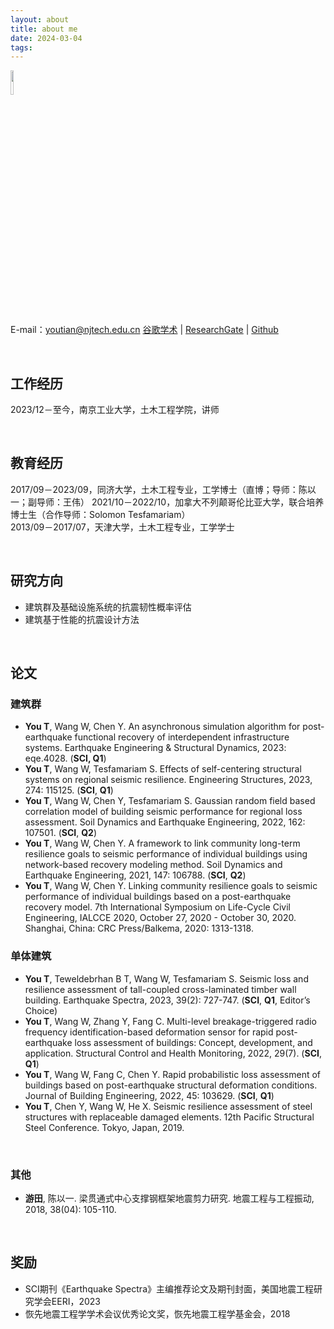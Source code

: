 ```yaml
---
layout: about
title: about me
date: 2024-03-04
tags:
---
```



<img src="/images/head.jpg" width=10%>

E-mail：youtian@njtech.edu.cn
[谷歌学术](https://scholar.google.com/citations?user=iFixYUwAAAAJ&hl=en) | [ResearchGate](https://www.researchgate.net/profile/Tian-You-5) | [Github](https://github.com/youtian95)     

&nbsp; 

## 工作经历 ##
2023/12－至今，南京工业大学，土木工程学院，讲师

&nbsp; 
  
## 教育经历 ##

2017/09－2023/09，同济大学，土木工程专业，工学博士（直博；导师：陈以一；副导师：王伟）
2021/10－2022/10，加拿大不列颠哥伦比亚大学，联合培养博士生（合作导师：Solomon Tesfamariam）  
2013/09－2017/07，天津大学，土木工程专业，工学学士
  
&nbsp; 

## 研究方向 ##

 - 建筑群及基础设施系统的抗震韧性概率评估
 - 建筑基于性能的抗震设计方法

 &nbsp; 

## 论文 ##

### 建筑群

 - **You T**, Wang W, Chen Y. An asynchronous simulation algorithm for post-earthquake functional recovery of interdependent infrastructure systems. Earthquake Engineering & Structural Dynamics, 2023: eqe.4028. (**SCI, Q1**)
 - **You T**, Wang W, Tesfamariam S. Effects of self-centering structural systems on regional seismic resilience. Engineering Structures, 2023, 274: 115125. (**SCI**, **Q1**)
 - **You T**, Wang W, Chen Y, Tesfamariam S. Gaussian random field based correlation model of building seismic performance for regional loss assessment. Soil Dynamics and Earthquake Engineering, 2022, 162: 107501. (**SCI**, **Q2**)
 - **You T**, Wang W, Chen Y. A framework to link community long-term resilience goals to seismic performance of individual buildings using network-based recovery modeling method. Soil Dynamics and Earthquake Engineering, 2021, 147: 106788. (**SCI**, **Q2**)
 - **You T**, Wang W, Chen Y. Linking community resilience goals to seismic performance of individual buildings based on a post-earthquake recovery model. 7th International Symposium on Life-Cycle Civil Engineering, IALCCE 2020, October 27, 2020 - October 30, 2020. Shanghai, China: CRC Press/Balkema, 2020: 1313-1318.

### 单体建筑

 - **You T**, Teweldebrhan B T, Wang W, Tesfamariam S. Seismic loss and resilience assessment of tall-coupled cross-laminated timber wall building. Earthquake Spectra, 2023, 39(2): 727-747. (**SCI**, **Q1**, Editor’s Choice)
 - **You T**, Wang W, Zhang Y, Fang C. Multi-level breakage-triggered radio frequency identification-based deformation sensor for rapid post-earthquake loss assessment of buildings: Concept, development, and application. Structural Control and Health Monitoring, 2022, 29(7). (**SCI**, **Q1**)
 - **You T**, Wang W, Fang C, Chen Y. Rapid probabilistic loss assessment of buildings based on post-earthquake structural deformation conditions. Journal of Building Engineering, 2022, 45: 103629. (**SCI**, **Q1**)
 - **You T**, Chen Y, Wang W, He X. Seismic resilience assessment of steel structures with replaceable damaged elements. 12th Pacific Structural Steel Conference. Tokyo, Japan, 2019.


 &nbsp; 

### 其他
 - **游田**, 陈以一. 梁贯通式中心支撑钢框架地震剪力研究. 地震工程与工程振动, 2018, 38(04): 105-110.

 &nbsp; 

## 奖励 ##

 - SCI期刊《Earthquake Spectra》主编推荐论文及期刊封面，美国地震工程研究学会EERI，2023
 - 恢先地震工程学学术会议优秀论文奖，恢先地震工程学基金会，2018